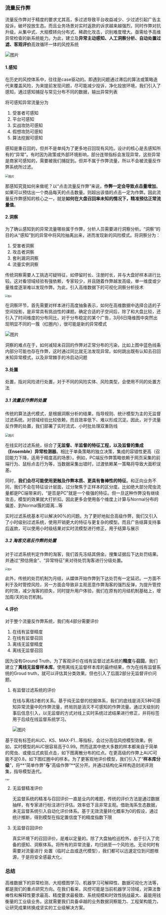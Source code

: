 ### 流量反作弊

流量反作弊对于精度的要求尤其高，多过滤导致平台收益减少、少过滤引起广告主投诉，破坏投放生态。而且业务场景对实时返款的诉求越来越强烈，同时作弊对抗升级，从集中式、大规模转向分布式、稀疏化攻击，识别难度增大。亟需给予高维异常检查的新系统能力。为此，建立及**异常主动感知、人工洞察分析、自动处置过滤、客观评价**高效循环一体的风控系统

![图片](https://mmbiz.qpic.cn/mmbiz_png/0bUHKeoZbc7X72PJjDkGoswgdMzqsPvglLmsNT0qLkV8oHicclclia183aoKuYHGy3EaQGzgT21YPx81HAXFWE0g/640?wx_fmt=png&wxfrom=5&wx_lazy=1&wx_co=1)

#### 1.感知

在历史的风控体系中，往往是case驱动的。即遇到问题通过滞后的算法或策略迭代来覆盖风险，为来提前发现问题，尽可能减少投诉，净化投放环境，我们引入了感知，通过感知捕捉与常见分布不同的数据，输出异常列表

将可感知异常流量分为

1. 受害者可感知
2. 平台可感知
3. 实战攻防可感知
4. 假想攻防可感知
5. 算法挖掘可感知

感知是重召回的，但并不是单纯为了更多地召回现有风险。设计的核心是去感知所有的“异常”。有时因为政策或外部环境影响，部分连带指标会发现异常，这些异常是商家可感知的，需要被我们捕捉到。但并不属于作弊流量，所以不会被流量反作弊系统所过滤。

<img src="https://mmbiz.qpic.cn/mmbiz_png/0bUHKeoZbc7X72PJjDkGoswgdMzqsPvgpaMiave0KDkQMZ02SOS583KVP8IMLw4rCViamoViaeQoac15atOwn2ibFQ/640?wx_fmt=png&amp;wxfrom=5&amp;wx_lazy=1&amp;wx_co=1" alt="图片" style="zoom:67%;" />

那感知究竟如何来做呢？以“点击流量反作弊”来说，**作弊一定会导致点击量增加**。如果可以预估出一个商品每天的点击数量。则超出该值的点击一定为作弊。因此流量反作弊感知的核心之一，就是**如何在大盘召回率未知的情况下，精准预估正常流量值**。



#### 2.洞察

为了确认感知到的异常流量哪些属于作弊，分析人员需要进行洞察分析。“洞察”的目的从“感知”到的异常中将风险抽离出来，进而发现新的风险模式。将洞察分为：

1. 受害者洞察
2. 攻击者洞察
3. 套利漏洞洞察
4. 流量实例洞察

传统洞察需要人工挑选可疑特征，如停留时长、注册时长，并与大盘好样本进行比较。这对看领域经验有强依赖，专家较少，并且随着作弊越发高级，单一维度或少量维度逐渐难以发现作弊。为此，引入高维数据下的可视化洞察分析技术

<img src="https://mmbiz.qpic.cn/mmbiz_png/0bUHKeoZbc7X72PJjDkGoswgdMzqsPvgPMjvcyDNuzqBFs96fIT1NS95icOibYy3VoVKG47ModCg0fKia4ibQhbPQw/640?wx_fmt=png&amp;wxfrom=5&amp;wx_lazy=1&amp;wx_co=1" alt="图片" style="zoom:50%;" />

在洞察环节，首先需要对样本进行高度抽象表示，如何在高维数据中选择合适的子空间投影，是非常具有挑战性的课题。确定合适的子空间后，除了和大盘比较，还引入了时间维度的分布同比，对于分布稳定的某个广告，3月6日降维图中突然出现明显不同的一簇（红圈内），很可能是新的异常模式

![图片](https://mmbiz.qpic.cn/mmbiz_png/0bUHKeoZbc7X72PJjDkGoswgdMzqsPvgwgxibFQ02KxTVtqzDhLYP8x08mbdjykhzuVIEm18KBXYQBFCwXtmzcA/640?wx_fmt=png&wxfrom=5&wx_lazy=1&wx_co=1)

洞察的难点在于，如何减轻未召回的作弊对正常分布的污染，比如上图中蓝色线条内部分可能也存在作弊，这时通过同比就无法发现异常。如何跳出既有认知去召回未知异常模式，以及非常棘手的冷启动问题



#### 3.处置

处置，指对风险进行处置，对于不同的风险实体、风险类型，会使用不同的处置方法

##### 3.1 流量反作弊的处置

传统的算法迭代模式，是根据洞察分析的结果，指导规则、统计模型为主的无监督过滤系统。对领域经验比较依赖，而且效率低下、难以形成沉淀。因此，对于流量反作弊的处置，我们部署了实时流式、小时批处理双重防线

<img src="https://mmbiz.qpic.cn/mmbiz_png/0bUHKeoZbc7X72PJjDkGoswgdMzqsPvgyibPvuPV0vmWzjwSwftEdQWyXiaEJosxZxqUOyWANHEQLDMxuia6AP29g/640?wx_fmt=png&amp;wxfrom=5&amp;wx_lazy=1&amp;wx_co=1" alt="图片" style="zoom:67%;" />

在线实时过滤系统，综合了**无监督、半监督的特征工程，以及监督的集成（Ensemble）异常检测器**。相比于单条策略的独立决策，集成的容错性更高（召回能力下降，适用于精度高的场景）。例如，PC端反作弊策略依赖于网页采集的前端行为、鼠标点击行为等，当数据采集出错时，过渡依赖某一策略将导致大面积误差。

同时，**我们会尽可能使用更触及作弊本质、更具有鲁棒性的特征**。和正向业务不同，我们不会在特征设计层面，过分聚焦于正样本的区分度。比如绝大部分爬虫流量都是PC端带来的，“是否是PC”就是一个极强的特征。但一旦这种作弊没有继续攻击，模型的效果就大打折扣。因此更多会使用各个维度上计算与Normal分布的偏差、到Normal簇的距离...等

实时过滤系统基本可以解决90%的问题。为了更好地拟合高级作弊，我们又引入了小时级别过滤系统，使用开销更大的特征与更复杂的模型。而且广告结算支持事后返款，可以使用小时级结果对实时流模型进行修正，用于结算与展示

##### 3.2 淘客交易反作弊的处置

对于过滤系统判定作弊的淘客，我们首先冻结其佣金。搜集证据后下达处罚结果。并通过“预估佣金”、“异常特征”来对待处罚淘客进行分级处置。

<img src="https://mmbiz.qpic.cn/mmbiz_png/0bUHKeoZbc7X72PJjDkGoswgdMzqsPvgvBrzU03aI34EKygTJoqheRPey31uG0cmT5GhliaEeZhhKiaGxibMe7u2A/640?wx_fmt=png&amp;wxfrom=5&amp;wx_lazy=1&amp;wx_co=1" alt="图片" style="zoom:50%;" />

此外，传统的处罚机制为月结，从媒体开始作弊到下达处罚有一定延迟。一方面不利于及时管控风险，另一方面会导致非主观恶意作弊淘客的强烈反弹，为提升管控的时效，减少淘客的损失，同时提升用户体验，我们在原有的月结机制基础上，增加周/天的处罚机制。



#### 4.评价

对于整个流量反作弊系统，我们有4部分需要评价

1. 在线有监督精度
2. 在线有监督召回
3. 离线无监督精度
4. 离线无监督召回

因为没有Ground Truth，为了客观评价在线有监督过滤系统的**精度**与**召回**，我们建立了**离线无监督样本库**。使用离线无监督样本库的最终结果，作为在线有监督系统的Groud truth，就可以评估其分类效果。但也引入了后面2部分无监督评价问题。

1. 有监督过滤系统的评价

   在线与离线2者的关系。基于纯无监督的挖掘体系，我们的底线是消灭5种可感知异常流量中的作弊流量，终局则是消灭不可感知的作弊流量。通过天级别的事后信息引入，以无监督的方式对线上实时系统过滤结果进行修正，并将标签用于后续在线监督系统学习。

   ![图片](https://mmbiz.qpic.cn/mmbiz_png/0bUHKeoZbc7X72PJjDkGoswgdMzqsPvg5VIovPzXw1nN5XmnRiaPZRfBztG8bRhvWwgGkmicnZ7jo7CtbQN4lvkw/640?wx_fmt=png&wxfrom=5&wx_lazy=1&wx_co=1)

基于现有标签的AUC、KS、MAX-F1...等指标，会过分高估风控模型效果。例如，实时模型的AUC很容易高于0.99。然而这其中绝大多数的样本都来自于简单的爬虫、或傻瓜式疯狂点击，如下图离散分布的红点。在更高级的作弊上AUC可能不足0.8，如下图红圈中的样本。为了更客观地评价模型，我们引入了“**样本库分级**”，将**“简单作弊”**与**“高级作弊”**区分开。并通过结构化采样构造封闭评测集，指导模型迭代。

<img src="https://mmbiz.qpic.cn/mmbiz_jpg/0bUHKeoZbc7X72PJjDkGoswgdMzqsPvghUcZM4BmhofQmRWgmPEARcOlGw8vFia3KtdcEyApcyDDUTicVv3CtgJA/640?wx_fmt=jpeg&amp;wxfrom=5&amp;wx_lazy=1&amp;wx_co=1" alt="图片" style="zoom:33%;" />

2. 无监督精准评价

   无监督系统的精准与召回评价一直是业内的难题，传统的评价方法是通过数据抽样，有专家进行标注进行评估。效率低下且非常主观。借助淘系生态数据，未无监督系统引入自动化评价体系。基于无效流量转化概率为0的假设，通过统计推断，得到模型在指定置信度下的精度指数下限

3. 无监督召回评价

   真实环境下的召回评价，是难以定量的。除了大盘抽检巡检外，由于引入了完备的感知、洞察体系。将所有的异常流量，均归纳至一个风险池。无论何时有需要对流量进行 处置（临时止血或迭代模型），我们都可以迅速定位到问题根源，于是将安全感最大化。



### 总结

高维数据下的异常检测、大规模图学习、机器学习可解释性、数据可视化方法等，都是我们的重点研究方向。在我们看来，风控可能是当前机器学习领域，对算法鲁棒性和解释性要求最高、精度要求最极致、系统规模和时效性挑战最大、最能用钱衡量的工业级业务。这就需要我们具备卓越的业务数据洞察能力、工程架构能力，让研究成果转换成坚实的工业级解决方案。
